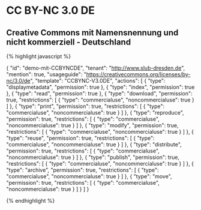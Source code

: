# CC BY-NC 3.0 DE
## Creative Commons mit Namensnennung und nicht kommerziell - Deutschland


{% highlight javascript %}

{
  "id": "demo-mit-CCBYNCDE",
  "tenant": "http://www.slub-dresden.de",
  "mention": true,
  "usageguide": "https://creativecommons.org/licenses/by-nc/3.0/de",
  "template": "CCBYNC-V3.0DE",
  "actions": [
    {
      "type": "displaymetadata",
      "permission": true
    },
    {
      "type": "index",
      "permission": true
    },
    {
      "type": "read",
      "permission": true
    },
    {
      "type": "download",
      "permission": true,
      "restrictions": [
        {
          "type": "commercialuse",
          "noncommercialuse": true
        }
      ]
    },
    {
      "type": "print",
      "permission": true,
      "restrictions": [
        {
          "type": "commercialuse",
          "noncommercialuse": true
        }
      ]
    },
    {
      "type": "reproduce",
      "permission": true,
      "restrictions": [
        {
          "type": "commercialuse",
          "noncommercialuse": true
        }
      ]
    },
    {
      "type": "modify",
      "permission": true,
      "restrictions": [
        {
          "type": "commercialuse",
          "noncommercialuse": true
        }
      ]
    },
    {
      "type": "reuse",
      "permission": true,
      "restrictions": [
        {
          "type": "commercialuse",
          "noncommercialuse": true
        }
      ]
    },
    {
      "type": "distribute",
      "permission": true,
      "restrictions": [
        {
          "type": "commercialuse",
          "noncommercialuse": true
        }
      ]
    },
    {
      "type": "publish",
      "permission": true,
      "restrictions": [
        {
          "type": "commercialuse",
          "noncommercialuse": true
        }
      ]
    },
    {
      "type": "archive",
      "permission": true,
      "restrictions": [
        {
          "type": "commercialuse",
          "noncommercialuse": true
        }
      ]
    },
    {
      "type": "move",
      "permission": true,
      "restrictions": [
        {
          "type": "commercialuse",
          "noncommercialuse": true
        }
      ]
    }
  ]
}

{% endhighlight %}